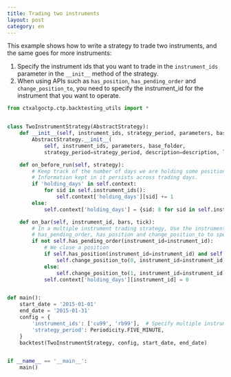 ```yaml
---
title: Trading two instruments
layout: post
category: en
---
```


This example shows how to write a strategy to trade two instruments, and the same goes for more instruments:
 1. Specify the instrument ids that you want to trade in the `instrument_ids` parameter in the `__init__` method of the strategy.
 2. When using APIs such as `has_position`, `has_pending_order` and `change_position_to`, you need to specify the instrument_id for the instrument that you want to operate.


```python
from ctxalgoctp.ctp.backtesting_utils import *


class TwoInstrumentStrategy(AbstractStrategy):
    def __init__(self, instrument_ids, strategy_period, parameters, base_folder, description, logger=None):
        AbstractStrategy.__init__(
            self, instrument_ids, parameters, base_folder,
            strategy_period=strategy_period, description=description, logger=logger)

    def on_before_run(self, strategy):
        # Keep track of the number of days we are holding some position using self.context.
        # Information kept in it persists across trading days.
        if 'holding_days' in self.context:
            for sid in self.instrument_ids():
                self.context['holding_days'][sid] += 1
        else:
            self.context['holding_days'] = {sid: 0 for sid in self.instrument_ids()}

    def on_bar(self, instrument_id, bars, tick):
        # In a multiple instrument trading strategy, Use the instrument_id parameter in APIs such as
        # has_pending_order, has_position and change_position_to to specify the instrument you want to operate.
        if not self.has_pending_order(instrument_id=instrument_id):
            # We close a position
            if self.has_position(instrument_id=instrument_id) and self.context['holding_days'][instrument_id] > 3:
                self.change_position_to(0, instrument_id=instrument_id)
            else:
                self.change_position_to(1, instrument_id=instrument_id)
            self.context['holding_days'][instrument_id] = 0


def main():
    start_date = '2015-01-01'
    end_date = '2015-01-31'
    config = {
        'instrument_ids': ['cu99', 'rb99'],  # Specify multiple instrument ids to trade.
        'strategy_period': Periodicity.FIVE_MINUTE,
    }
    backtest(TwoInstrumentStrategy, config, start_date, end_date)


if __name__ == '__main__':
    main()

```
